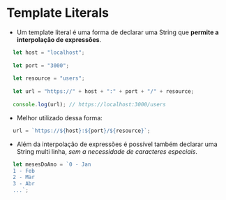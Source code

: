 # Template Literals

- Um template literal é uma forma de declarar uma String que **permite a interpolação de expressões**.

```javascript
  let host = "localhost";
  
  let port = "3000";
  
  let resource = "users";
  
  let url = "https://" + host + ":" + port + "/" + resource;
  
  console.log(url); // https://localhost:3000/users
```

- Melhor utilizado dessa forma:
```javascript
  url = `https://${host}:${port}/${resource}`;
```

- Além da interpolação de expressões é possível também declarar uma String multi linha, *sem a necessidade de caracteres especiais*.
```javascript
  let mesesDoAno = `0 - Jan
  1 - Feb
  2 - Mar
  3 - Abr
  ...`;
```

